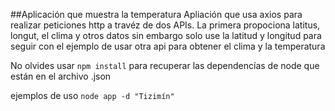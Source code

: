 ##Aplicación que muestra la temperatura
Apliación que usa axios para realizar peticiones http a travéz de dos APIs. La primera propociona latitus, longut, el clima y otros datos sin embargo solo use la latitud y longitud para seguir con el ejemplo de usar otra api para obtener el clima y la temperatura

No olvides usar ```npm install``` para recuperar las dependencías de node que están en el archivo .json

ejemplos de uso ```node app -d "Tizimín"```
